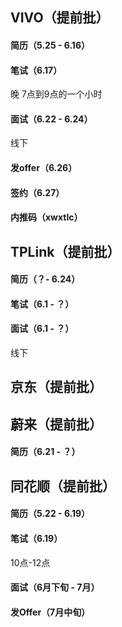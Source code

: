 ## VIVO（提前批）

#### 简历（5.25 - 6.16）

#### 笔试（6.17）

晚  7点到9点的一个小时

#### 面试（6.22 - 6.24）

线下

#### 发offer（6.26）

#### 签约（6.27）

#### 内推码（xwxtlc）

## TPLink（提前批）

#### 简历（？- 6.24）

#### 笔试（6.1 - ？）

#### 面试（6.1 - ？）

线下

## 京东（提前批）

## 蔚来（提前批）

#### 简历（6.21 - ？）

## 同花顺（提前批）

#### 简历（5.22 - 6.19）

#### 笔试（6.19）

10点-12点

#### 面试（6月下旬 - 7月）

#### 发Offer（7月中旬）

